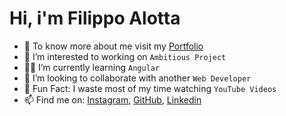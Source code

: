 # Hi, i'm Filippo Alotta
- 👋 To know more about me visit my [Portfolio](https://github.com/Filippoalotta/Portfolio)
- 👀 I’m interested to working on `Ambitious Project`
- 👨‍💻 I’m currently learning `Angular`
- 🔭 I’m looking to collaborate with another `Web Developer`
- 🎉 Fun Fact: I waste most of my time watching `YouTube Videos`
- 📫 Find me on: [Instagram](https://www.instagram.com/filippoalotta_/), [GitHub](https://github.com/Filippoalotta), [Linkedin](https://www.linkedin.com/in/filippo-alotta-682686270/)

